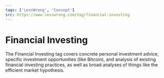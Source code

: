```yaml
---
tags: ['LessWrong', 'Concept']
src: https://www.lesswrong.com/tag/financial-investing
---
```


# Financial Investing
The Financial Investing tag covers concrete personal investment advice, specific investment opportunities (like Bitcoin), and analysis of existing financial investing practices, as well as broad analyses of things like the efficient market hypothesis.


